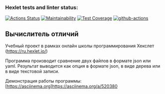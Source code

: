 ### Hexlet tests and linter status:

[![Actions Status](https://github.com/ussury/frontend-project-lvl2/workflows/hexlet-check/badge.svg)](https://github.com/ussury/frontend-project-lvl2/actions)
[![Maintainability](https://api.codeclimate.com/v1/badges/304775a6133e3bf27b3b/maintainability)](https://codeclimate.com/github/ussury/frontend-project-lvl2/maintainability)
[![Test Coverage](https://api.codeclimate.com/v1/badges/304775a6133e3bf27b3b/test_coverage)](https://codeclimate.com/github/ussury/frontend-project-lvl2/test_coverage)
[![github-actions](https://github.com/ussury/frontend-project-lvl2/actions/workflows/github-actions.yml/badge.svg)](https://github.com/ussury/frontend-project-lvl2/actions/workflows/github-actions.yml)

## Вычислитель отличий
Учебный проект в рамках онлайн школы программирования Хекслет (https://ru.hexlet.io/)

Программа производит сравнение двух файлов в формате json или yaml.
Результат выводится как опция в формате json, в виде дерева или в виде текстовой записи. 

Демонстрация работы программы: [https://asciinema.org]https://asciinema.org/a/520380
